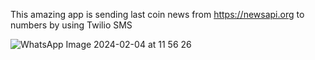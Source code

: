 This amazing app is sending last coin news from https://newsapi.org to numbers by using Twilio SMS



![WhatsApp Image 2024-02-04 at 11 56 26](https://github.com/gacmalony/StockNews/assets/154236584/b08bdcce-9890-4534-a8c0-c97688c0acea)




